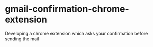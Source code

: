 # gmail-confirmation-chrome-extension

Developing a chrome extension which asks your confirmation before sending the mail
